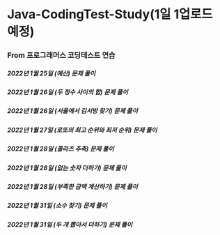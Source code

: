 # Java-CodingTest-Study(1일 1업로드 예정)
### From 프로그래머스 코딩테스트 연습
##### 2022년 1월 25일 (예산) 문제 풀이
##### 2022년 1월 26일 (두 정수 사이의 합) 문제 풀이
##### 2022년 1월 26일 (서울에서 김서방 찾기) 문제 풀이
##### 2022년 1월 27일 (로또의 최고 순위와 최저 순위) 문제 풀이
##### 2022년 1월 28일 (콜라츠 추측) 문제 풀이
##### 2022년 1월 28일 (없는 숫자 더하기) 문제 풀이
##### 2022년 1월 28일 (부족한 금액 계산하기) 문제 풀이
##### 2022년 1월 31일 (소수 찾기) 문제 풀이
##### 2022년 1월 31일 (두 개 뽑아서 더하기) 문제 풀이
